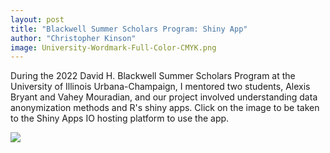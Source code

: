 ```yaml
---
layout: post
title: "Blackwell Summer Scholars Program: Shiny App"
author: "Christopher Kinson"
image: University-Wordmark-Full-Color-CMYK.png
---
```


During the 2022 David H. Blackwell Summer Scholars Program at the University of Illinois Urbana-Champaign, I mentored two students, Alexis Bryant and Vahey Mouradian, and our project involved understanding data anonymization methods and R's shiny apps. Click on the image to be taken to the Shiny Apps IO hosting platform to use the app.

<a href="[https://google.com](https://chris-kinson.shinyapps.io/bssp-app/)"><img src="[https://example.com/files/photo.jpg](https://github.com/kinson2/kinson2.github.io/raw/gh-pages/assets/img/app-background-img.png)"></a>
